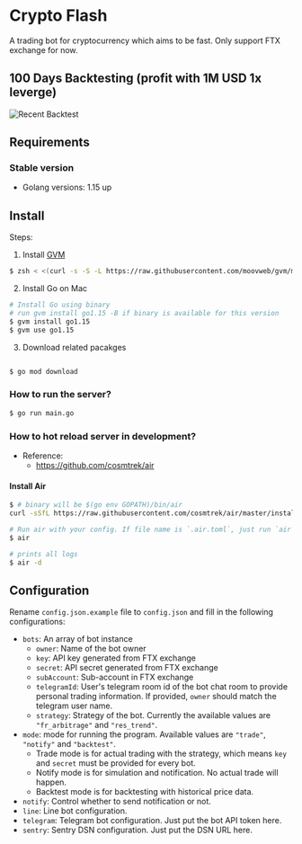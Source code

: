 # Crypto Flash
A trading bot for cryptocurrency which aims to be fast.
Only support FTX exchange for now.
## 100 Days Backtesting (profit with 1M USD 1x leverge)
![Recent Backtest](/backtest-example.png)



## Requirements

### Stable version

* Golang versions: 1.15 up

## Install

Steps:

1. Install [GVM](https://github.com/moovweb/gvm)

```sh
$ zsh < <(curl -s -S -L https://raw.githubusercontent.com/moovweb/gvm/master/binscripts/gvm-installer)
```

2. Install Go on Mac

```sh
# Install Go using binary
# run gvm install go1.15 -B if binary is available for this version
$ gvm install go1.15
$ gvm use go1.15
```

3. Download related pacakges

```sh

$ go mod download
```

### How to run the server?

```sh
$ go run main.go
```

### How to hot reload server in development?

* Reference:
    - https://github.com/cosmtrek/air

#### Install Air

```sh
$ # binary will be $(go env GOPATH)/bin/air
curl -sSfL https://raw.githubusercontent.com/cosmtrek/air/master/install.sh | sh -s -- -b $(go env GOPATH)/bin
```

```sh
# Run air with your config. If file name is `.air.toml`, just run `air`.
$ air

# prints all logs
$ air -d
```

## Configuration
Rename `config.json.example` file to `config.json` and fill in the following configurations:
- `bots`: An array of bot instance
    - `owner`: Name of the bot owner
    - `key`: API key generated from FTX exchange
    - `secret`: API secret generated from FTX exchange
    - `subAccount`: Sub-account in FTX exchange
    - `telegramId`: User's telegram room id of the bot chat room to provide personal trading information. If provided, `owner` should match the telegram user name.
    - `strategy`: Strategy of the bot. Currently the available values are `"fr_arbitrage"` and `"res_trend"`.
- `mode`: mode for running the program. Available values are `"trade"`, `"notify"` and `"backtest"`.
    - Trade mode is for actual trading with the strategy, which means `key` and `secret` must be provided for every bot.
    - Notify mode is for simulation and notification. No actual trade will happen.
    - Backtest mode is for backtesting with historical price data.
- `notify`: Control whether to send notification or not.
- `line`: Line bot configuration.
- `telegram`: Telegram bot configuration. Just put the bot API token here.
- `sentry`: Sentry DSN configuration. Just put the DSN URL here.
